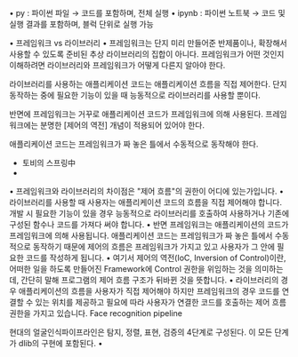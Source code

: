 •	py : 파이썬 파일 → 코드를 포함하며, 전체 실행
•	ipynb : 파이썬 노트북 → 코드 및 실행 결과를 포함하며, 블럭 단위로 실행 가능

•	프레임워크 vs 라이브러리
•	프레임워크는 단지 미리 만들어준 반제품이나, 확장해서 사용할 수 있도록 준비된 추상 라이브러리의 집합이 아니다. 프레임워크가 어떤 것인지 이해하려면 라이브러리와 프레임워크가 어떻게 다른지 알아야 한다.

라이브러리를 사용하는 애플리케이션 코드는 애플리케이션 흐름을 직접 제어한다.
단지 동작하는 중에 필요한 기능이 있을 때 능동적으로 라이브러리를 사용할 뿐이다.

반면에 프레임워크는 거꾸로 애플리케이션 코드가 프레임워크에 의해 사용된다.
프레임워크에는 분명한 [제어의 역전] 개념이 적용되어 있어야 한다.

애플리케이션 코드는 프레임워크가 짜 놓은 틀에서 수동적으로 동작해야 한다.

- 토비의 스프링中
- 
•	프레임워크와 라이브러리의 차이점은 "제어 흐름"의 권한이 어디에 있는가입니다.
•	라이브러리를 사용할 때 사용자는 애플리케이션 코드의 흐름을 직접 제어해야 합니다.
개발 시 필요한 기능이 있을 경우 능동적으로 라이브러리를 호출하여 사용하거나 기존에 구성된 함수나 코드를 가져다 써야 합니다. 
•	반면 프레임워크는 애플리케이션의 코드가 프레임워크에 의해 사용됩니다.
애플리케이션 코드는 프레임워크가 짜 놓은 틀에서 수동적으로 동작하기 때문에 제어의 흐름은 프레임워크가 가지고 있고 사용자가 그 안에 필요한 코드를 작성하게 됩니다.
•	여기서 제어의 역전(IoC, Inversion of Control)이란,
어떠한 일을 하도록 만들어진 Framework에 Control 권한을 위임하는 것을 의미하는데, 
간단히 말해 프로그램의 제어 흐름 구조가 뒤바뀐 것을 뜻합니다. 
•	라이브러리의 경우 애플리케이션의 흐름을 사용자가 직접 제어해야 하지만 프레임워크의 경우 코드를 연결할 수 있는 위치를 제공하고 필요에 따라 사용자가 연결한 코드를 호출하는 제어 흐름 권한을 가지고 있습니다.
Face recognition pipeline

현대의 얼굴인식파이프라인은 탐지, 정렬, 표현, 검증의 4단계로 구성된다. 이 모든 단계가 dlib의 구현에 포함된다.
•	
